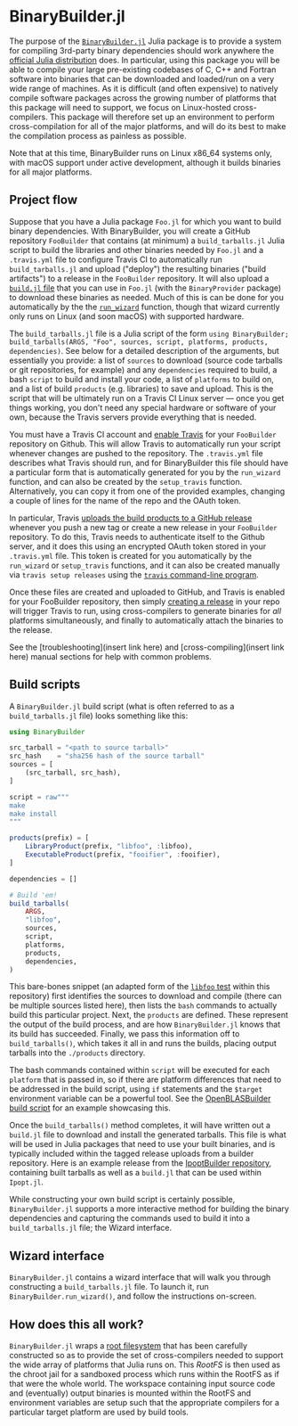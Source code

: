 # BinaryBuilder.jl

The purpose of the [`BinaryBuilder.jl`](https://github.com/JuliaPackaging/BinaryBuilder.jl) Julia package is to provide a system for compiling 3rd-party binary dependencies should work anywhere the [official Julia distribution](https://julialang.org/downloads) does.  In particular, using this package you will be able to compile your large pre-existing codebases of C, C++ and Fortran software into binaries that can be downloaded and loaded/run on a very wide range of machines.  As it is difficult (and often expensive) to natively compile software packages across the growing number of platforms that this package will need to support, we focus on Linux-hosted cross-compilers.  This package will therefore set up an environment to perform cross-compilation for all of the major platforms, and will do its best to make the compilation process as painless as possible.

Note that at this time, BinaryBuilder runs on Linux x86_64 systems only, with macOS support under active development, although it builds binaries for all major platforms.

## Project flow

Suppose that you have a Julia package `Foo.jl` for which you want to build binary dependencies.  With BinaryBuilder, you will create a GitHub repository `FooBuilder` that contains (at minimum) a `build_tarballs.jl` Julia script to build the libraries and other binaries needed by `Foo.jl` and a `.travis.yml` file to configure Travis CI to automatically run `build_tarballs.jl` and upload ("deploy") the resulting binaries ("build artifacts") to a release in the `FooBuilder` repository.  It will also upload a [`build.jl` file](https://github.com/JuliaPackaging/BinaryProvider.jl/blob/master/test/LibFoo.jl/deps/build.jl) that you can use in `Foo.jl` (with the `BinaryProvider` package) to download these binaries as needed.   Much of this is can be done for you automatically by the the [`run_wizard`](@ref) function, though that wizard currently only runs on Linux (and soon macOS) with supported hardware.

The `build_tarballs.jl` file is a Julia script of the form `using BinaryBuilder; build_tarballs(ARGS, "Foo", sources, script, platforms, products, dependencies)`.  See below for a detailed description of the arguments, but essentially you provide: a list of `sources` to download (source code tarballs or git repositories, for example) and any `dependencies` required to build, a bash `script` to build and install your code, a list of `platforms` to build on, and a list of build `products` (e.g. libraries) to save and upload.  This is the script that will be ultimately run on a Travis CI Linux server — once you get things working, you don't need any special hardware or software of your own, because the Travis servers provide everything that is needed.

You must have a Travis CI account and [enable Travis](https://docs.travis-ci.com/user/getting-started/) for your `FooBuilder` repository on Github.   This will allow Travis to automatically run your script whenever changes are pushed to the repository.  The `.travis.yml` file describes what Travis should run, and for BinaryBuilder this file should have a particular form that is automatically generated for you by the `run_wizard` function, and can also be created by the `setup_travis` function. Alternatively, you can copy it from one of the provided examples, changing a couple of lines for the name of the repo and the OAuth token.

In particular, Travis [uploads the build products to a GitHub release](https://docs.travis-ci.com/user/deployment/releases/) whenever you push a new tag or create a new release in your `FooBuilder` repository. To do this, Travis needs to authenticate itself to the Github server, and it does this using an encrypted OAuth token stored in your `.travis.yml` file.   This token is created for you automatically by the `run_wizard` or `setup_travis` functions, and it can also be created manually via `travis setup releases` using the [`travis` command-line program](https://github.com/travis-ci/travis.rb#installation).

Once these files are created and uploaded to GitHub, and Travis is enabled for your FooBuilder repository, then simply [creating a release](https://help.github.com/articles/creating-releases/) in your repo will trigger Travis to run, using cross-compilers to generate binaries for *all* platforms simultaneously, and finally to automatically attach the binaries to the release.

See the [troubleshooting](insert link here) and [cross-compiling](insert link here) manual sections for help with common problems.

## Build scripts

A `BinaryBuilder.jl` build script (what is often referred to as a `build_tarballs.jl` file) looks something like this:

```julia
using BinaryBuilder

src_tarball = "<path to source tarball>"
src_hash    = "sha256 hash of the source tarball"
sources = [
    (src_tarball, src_hash),
]

script = raw"""
make
make install
"""

products(prefix) = [
    LibraryProduct(prefix, "libfoo", :libfoo),
    ExecutableProduct(prefix, "fooifier", :fooifier),
]

dependencies = []

# Build 'em!
build_tarballs(
    ARGS,
    "libfoo",
    sources,
    script,
    platforms,
    products,
    dependencies,
)
```

This bare-bones snippet (an adapted form of the [`libfoo` test](../../test/build_libfoo_tarballs.jl) within this repository) first identifies the sources to download and compile (there can be multiple sources listed here), then lists the `bash` commands to actually build this particular project.  Next, the `products` are defined.  These represent the output of the build process, and are how `BinaryBuilder.jl` knows that its build has succeeded.  Finally, we pass this information off to `build_tarballs()`, which takes it all in and runs the builds, placing output tarballs into the `./products` directory.

The bash commands contained within `script` will be executed for each `platform` that is passed in, so if there are platform differences that need to be addressed in the build script, using `if` statements and the `$target` environment variable can be a powerful tool.  See the [OpenBLASBuilder build script](https://github.com/staticfloat/OpenBLASBuilder/blob/master/build_tarballs.jl) for an example showcasing this.

Once the `build_tarballs()` method completes, it will have written out a `build.jl` file to download and install the generated tarballs.  This file is what will be used in Julia packages that need to use your built binaries, and is typically included within the tagged release uploads from a builder repository.  Here is an example release from the [IpoptBuilder repository](https://github.com/staticfloat/IpoptBuilder/releases/tag/v3.12.8-9), containing built tarballs as well as a `build.jl` that can be used within `Ipopt.jl`.

While constructing your own build script is certainly possible, `BinaryBuilder.jl` supports a more interactive method for building the binary dependencies and capturing the commands used to build it into a `build_tarballs.jl` file; the Wizard interface.

## Wizard interface

`BinaryBuilder.jl` contains a wizard interface that will walk you through constructing a `build_tarballs.jl` file.  To launch it, run `BinaryBuilder.run_wizard()`, and follow the instructions on-screen.

## How does this all work?

`BinaryBuilder.jl` wraps a [root filesystem](rootfs.md) that has been carefully constructed so as to provide the set of cross-compilers needed to support the wide array of platforms that Julia runs on.  This _RootFS_ is then used as the chroot jail for a sandboxed process which runs within the RootFS as if that were the whole world.  The workspace containing input source code and (eventually) output binaries is mounted within the RootFS and environment variables are setup such that the appropriate compilers for a particular target platform are used by build tools.

